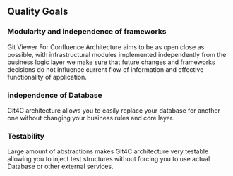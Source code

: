 Quality Goals 
-------------

### Modularity and independence of frameworks
Git Viewer For Confluence Architecture aims to be as open close as possible,
with infrastructural modules implemented independently from the business logic layer
we make sure that future changes and frameworks decisions do not influence current flow of information
and effective functionality of application.

### independence of Database

Git4C architecture allows you to easily replace your database for another one without changing your business rules and core layer.


### Testability

Large amount of abstractions makes Git4C architecture very testable allowing you to inject test structures without forcing you to use actual Database or other external services.
